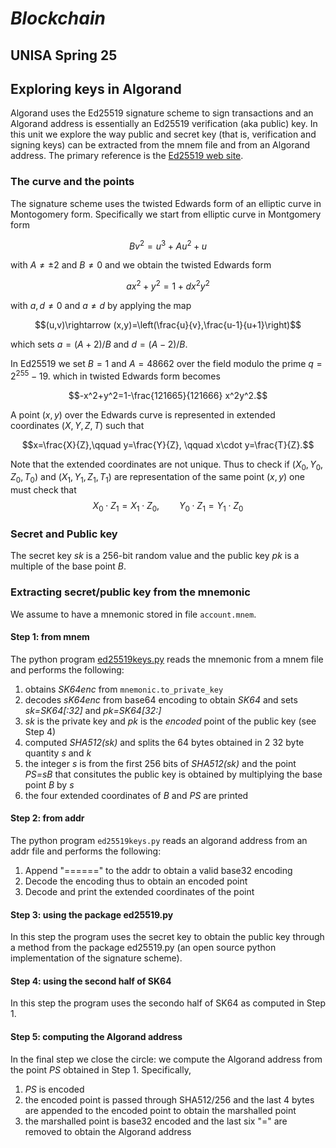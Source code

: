 # *Blockchain*
## UNISA Spring 25 ##

## Exploring keys in Algorand

Algorand uses the Ed25519 signature scheme to sign transactions and an Algorand address is 
essentially an Ed25519 verification (aka public) key.
In this unit we explore the way public and secret key (that is, verification and signing keys) can
be extracted from the mnem file and from an Algorand address.
The primary reference is the [Ed25519 web site](https://ed25519.cr.yp.to/).

### The curve and the points

The signature scheme uses the twisted Edwards form of an elliptic curve in Montogomery form.
Specifically we start from elliptic curve in Montgomery form

$$Bv^2=u^3+Au^2+u$$

with $A\ne\pm 2$ and $B\ne 0$ and we obtain the twisted Edwards form 

$$ax^2+y^2=1+dx^2y^2$$

with $a,d\ne 0$ and $a\ne d$ by applying the map

$$(u,v)\rightarrow (x,y)=\left(\frac{u}{v},\frac{u-1}{u+1}\right)$$

which sets $a=(A+2)/B$ and $d=(A-2)/B$.

In Ed25519 we set $B=1$ and $A=48662$ over the field modulo the prime $q=2^{255}-19$.
which in twisted Edwards form becomes

$$-x^2+y^2=1-\frac{121665}{121666} x^2y^2.$$

A point $(x,y)$ over the Edwards curve is represented in extended coordinates
$(X,Y,Z,T)$ such that


$$x=\frac{X}{Z},\qquad y=\frac{Y}{Z}, \qquad x\cdot y=\frac{T}{Z}.$$

Note that the extended coordinates are not unique. Thus to check if
$(X_0,Y_0,Z_0,T_0)$ and $(X_1,Y_1,Z_1,T_1)$ are representation of the same point  $(x,y)$
one must check that
$$X_0\cdot Z_1=X_1\cdot Z_0,\qquad Y_0\cdot Z_1=Y_1\cdot Z_0$$

### Secret and Public key
The secret key *sk* is a 256-bit random value and the public key *pk* is a multiple
of the base point *B*.

### Extracting secret/public key from the mnemonic
We assume to have a mnemonic stored in file ```account.mnem```.

#### Step 1: from mnem
The python program [ed25519keys.py](./ed25519keys.py) reads the mnemonic from a mnem file and 
performs the following:
1. obtains *SK64enc* from ```mnemonic.to_private_key```
2. decodes *sK64enc* from base64 encoding to obtain *SK64* and sets *sk=SK64[:32]* and *pk=SK64[32:]*
3. *sk* is the private key and *pk* is the *encoded* point of the public key (see Step 4)
4. computed *SHA512(sk)* and splits the 64 bytes obtained in 2 32 byte quantity *s* and *k*
5. the integer *s* is from the first 256 bits of *SHA512(sk)* and the point *PS=sB* that consitutes the public key is obtained by multiplying the base point *B* by *s*
6. the four extended coordinates of *B* and *PS* are printed

#### Step 2: from addr
The python program ```ed25519keys.py``` reads an algorand address from an addr file
and performs the following:
1. Append "======" to the addr to obtain a valid base32 encoding
2. Decode the encoding thus to obtain an encoded point
3. Decode and print the extended coordinates of the point

#### Step 3: using the package ed25519.py
In this step the program uses the secret key to obtain the public key through a method from
the package ed25519.py (an open source python implementation of the signature scheme).

#### Step 4: using the second half of SK64
In this step the program uses the secondo half of SK64 as computed in Step 1. 


#### Step 5: computing the Algorand address
In the final step we close the circle: we compute the Algorand address from the point *PS* obtained
in Step 1. Specifically,
1. *PS* is encoded
2. the encoded point is passed through SHA512/256 and the last 4 bytes are appended to 
the encoded point to obtain the marshalled point
3. the marshalled point is base32 encoded and the last six "=" are removed to obtain
the Algorand address
